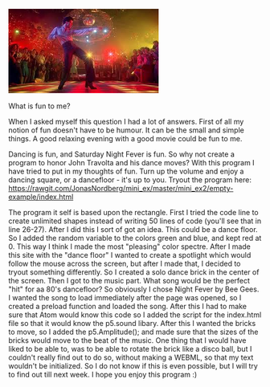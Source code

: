 ![alt text](images.jpeg "John Travolta")



What is fun to me? 

When I asked myself this question I had a lot of answers. First of all my notion of fun doesn't have to be humour. It can be the small and simple things. A good relaxing evening with a good movie could be fun to me. 






Dancing is fun, and Saturday Night Fever is fun. So why not create a program to honor John Travolta and his dance moves? 
With this program I have tried to put in my thoughts of fun. 
Turn up the volume and enjoy a dancing square, or a dancefloor - it's up to you.
Tryout the program here: https://rawgit.com/JonasNordberg/mini_ex/master/mini_ex2/empty-example/index.html


The program it self is based upon the rectangle. First I tried the code line to create unlimited shapes instead of writing 50 lines of code (you'll see that in line 26-27). After I did this I sort of got an idea. This could be a dance floor. So I added the random variable to the colors green and blue, and kept red at 0. This way I think I made the most "pleasing" color spectre. 
After I made this site with the "dance floor" I wanted to create a spotlight which would follow the mouse across the screen, but after I made that, I decided to tryout something differently. So I created a solo dance brick in the center of the screen. 
Then I got to the music part. What song would be the perfect "hit" for aa 80's dancefloor? So obviously I chose Night Fever by Bee Gees. 
I wanted the song to load immediately after the page was opened, so I created a preload function and loaded the song. After this I had to make sure that Atom would know this code so I added the script for the index.html file so that it would know the p5.sound libary. 
After this I wanted the bricks to move, so I added the p5.Amplitude(); and made sure that the sizes of the bricks would move to the beat of the music.
One thing that I would have liked to be able to, was to be able to rotate the brick like a disco ball, but I couldn't really find out to do so, without making a WEBML, so that my text wouldn't be initialized. So I do not know if this is even possible, but I will try to find out till next week.
I hope you enjoy this program :)
